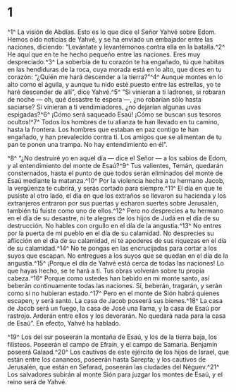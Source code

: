 # 1
^1^ La visión de Abdías. Esto es lo que dice el Señor Yahvé sobre Edom. Hemos oído noticias de Yahvé, y se ha enviado un embajador entre las naciones, diciendo: “Levántate y levantémonos contra ella en la batalla.^2^ He aquí que en te he hecho pequeño entre las naciones. Eres muy despreciado.^3^ La soberbia de tu corazón te ha engañado, tú que habitas en las hendiduras de la roca, cuya morada está en lo alto, que dices en tu corazón: “¿Quién me hará descender a la tierra?”^4^ Aunque montes en lo alto como el águila, y aunque tu nido esté puesto entre las estrellas, yo te haré descender de allí”, dice Yahvé.^5^ “Si vinieran a ti ladrones, si robaran de noche — oh, qué desastre te espera —, ¿no robarían sólo hasta saciarse? Si vinieran a ti vendimiadores, ¿no dejarían algunas uvas espigadas?^6^ ¡Cómo será saqueado Esaú! ¡Cómo se buscan sus tesoros ocultos!^7^ Todos los hombres de tu alianza te han llevado en tu camino, hasta la frontera. Los hombres que estaban en paz contigo te han engañado, y han prevalecido contra ti. Los amigos que se alimentan de tu pan te ponen una trampa. No hay entendimiento en él”.

^8^ “¿No destruiré yo en aquel día — dice el Señor — a los sabios de Edom, y al entendimiento del monte de Esaú?^9^ Tus valientes, Temán, quedarán consternados, hasta el punto de que todos serán eliminados del monte de Esaú mediante la matanza.^10^ Por la violencia hecha a tu hermano Jacob, la vergüenza te cubrirá, y serás cortado para siempre.^11^ El día en que te pusiste al otro lado, el día en que los extraños se llevaron su hacienda y los extranjeros entraron por sus puertas y echaron suertes sobre Jerusalén, también tú fuiste como uno de ellos.^12^ Pero no desprecies a tu hermano en el día de su desastre, ni te alegres de los hijos de Judá en el día de su destrucción. No hables con orgullo en el día de la angustia.^13^ No entres por la puerta de mi pueblo en el día de su calamidad. No desprecies su aflicción en el día de su calamidad, ni te apoderes de sus riquezas en el día de su calamidad.^14^ No te pongas en las encrucijadas para cortar a los suyos que escapan. No entregues a los suyos que se quedan en el día de la angustia.^15^ ¡Porque el día de Yahvé está cerca de todas las naciones! Lo que hayas hecho, se te hará a ti. Tus obras volverán sobre tu propia cabeza.^16^ Porque como ustedes han bebido en mi monte santo, así beberán continuamente todas las naciones. Sí, beberán, tragarán, y serán como si no hubieran estado.^17^ Pero en el monte de Sión habrá quienes escapen, y será santo. La casa de Jacob poseerá sus bienes.^18^ La casa de Jacob será un fuego, la casa de José una llama, y la casa de Esaú por rastrojo. Arderán entre ellos y los devorarán. No quedará nada para la casa de Esaú”. En efecto, Yahvé ha hablado.

^19^ Los del sur poseerán la montaña de Esaú, y los de la tierra baja, los filisteos. Poseerán el campo de Efraín, y el campo de Samaria. Benjamín poseerá Galaad.^20^ Los cautivos de este ejército de los hijos de Israel, que están entre los cananeos, poseerán hasta Sarepta; y los cautivos de Jerusalén, que están en Sefarad, poseerán las ciudades del Néguev.^21^ Los salvadores subirán al monte Sión para juzgar los montes de Esaú, y el reino será de Yahvé.